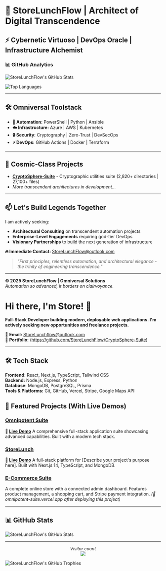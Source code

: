 ﻿# 🚀 StoreLunchFlow | Architect of Digital Transcendence

## ⚡ Cybernetic Virtuoso | DevOps Oracle | Infrastructure Alchemist

### 📊 GitHub Analytics

![StoreLunchFlow's GitHub Stats](https://github-readme-stats.vercel.app/api?username=StoreLunchFlow&show_icons=true&theme=radical&hide_title=true&count_private=true)

![Top Languages](https://github-readme-stats.vercel.app/api/top-langs/?username=StoreLunchFlow&layout=compact&theme=radical&hide_title=true)

---

## 🛠️ Omniversal Toolstack
- **🔄 Automation:** PowerShell | Python | Ansible
- **☁️ Infrastructure:** Azure | AWS | Kubernetes
- **🔒 Security:** Cryptography | Zero-Trust | DevSecOps
- **⚡ DevOps:** GitHub Actions | Docker | Terraform

---

## 🌟 Cosmic-Class Projects
- [**CryptoSphere-Suite**](https://github.com/StoreLunchFlow/CryptoSphere-Suite) - Cryptographic utilities suite (2,820+ directories | 27,100+ files)
- *More transcendent architectures in development...*

---

## 📫 Let's Build Legends Together

I am actively seeking:
- **Architectural Consulting** on transcendent automation projects
- **Enterprise-Level Engagements** requiring god-tier DevOps
- **Visionary Partnerships** to build the next generation of infrastructure

**🔥 Immediate Contact:** [StoreLunchFlow@outlook.com](mailto:StoreLunchFlow@outlook.com)

> *"First principles, relentless automation, and architectural elegance - the trinity of engineering transcendence."*

---

**© 2025 StoreLunchFlow | Omniversal Solutions**  
*Automation so advanced, it borders on clairvoyance.*

# Hi there, I'm Store! 👋

**Full-Stack Developer building modern, deployable web applications. I'm actively seeking new opportunities and freelance projects.**

📧 **Email:** [StoreLunchflow@outlook.com](StoreLunchflow@outlook.com.com)    
🔗 **Portfolio:** (https://github.com/StoreLunchFlow/CryptoSphere-Suite) 

---

## 🛠️ Tech Stack

**Frontend:** React, Next.js, TypeScript, Tailwind CSS  
**Backend:** Node.js, Express, Python  
**Database:** MongoDB, PostgreSQL, Prisma  
**Tools & Platforms:** Git, GitHub, Vercel, Stripe, Google Maps API  

## 🚀 Featured Projects (With Live Demos)

### [Omnipotent Suite](https://github.com/StoreLunchFlow/omnipotent-suite)
**🔗 [Live Demo](https://omnipotent-suite.vercel.app/)**
A comprehensive full-stack application suite showcasing advanced capabilities. Built with a modern tech stack.

### [StoreLunch](https://github.com/StoreLunchFlow/StoreLunch)
**🔗 [Live Demo](https://omnipotent-suite-fi3vw7bya-john-whales-projects.vercel.app/)**
A full-stack platform for [Describe your project's purpose here]. Built with Next.js 14, TypeScript, and MongoDB.

### [E-Commerce Suite](https://github.com/StoreLunchFlow/ecommerce-store)
A complete online store with a connected admin dashboard. Features product management, a shopping cart, and Stripe payment integration.
*(🔗 omnipotent-suite.vercel.app after deploying this project)*

---

## 📊 GitHub Stats

![StoreLunchFlow's GitHub Stats](https://github-readme-stats.vercel.app/api?username=StoreLunchFlow&show_icons=true&theme=radical)

---

<p align="center"> 
  <i>Visitor count</i><br>
  <img src="https://profile-counter.glitch.me/StoreLunchFlow/count.svg" />
</p>
<p align="left">
  <img src="https://github-profile-trophy.vercel.app/?username=StoreLunchFlow&theme=radical&column=3&margin-w=15&margin-h=15" alt="StoreLunchFlow's GitHub Trophies" />
</p>